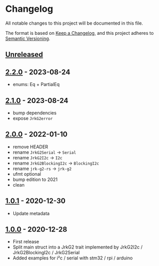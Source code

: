 # Changelog

All notable changes to this project will be documented in this file.

The format is based on [Keep a Changelog](https://keepachangelog.com/en/1.0.0/),
and this project adheres to [Semantic Versioning](https://semver.org/spec/v2.0.0.html).

<!-- next-header -->
## [Unreleased] <!-- ReleaseDate -->

## [2.2.0]  - 2023-08-24

- enums: Eq + PartialEq

## [2.1.0]  - 2023-08-24

- bump dependencies
- expose `JrkG2error`

## [2.0.0] - 2022-01-10

- remove HEADER
- rename `JrkG2Serial` → `Serial`
- rename `JrkG2I2c` → `I2c`
- rename `JrkG2BlockingI2c` → `BlockingI2c`
- rename `jrk-g2-rs` → `jrk-g2`
- ufmt optional
- bump edition to 2021
- clean

## [1.0.1] - 2020-12-30

- Update metadata

## [1.0.0] - 2020-12-28

- First release
- Split main struct into a JrkG2 trait implemented by JrkG2I2c / JrkG2BlockingI2c / JrkG2Serial
- Added examples for i²c / serial with stm32 / rpi / arduino

<!-- next-url -->
[Unreleased]: https://github.com/nim65s/jrk-g2-rs/compare/v2.2.0...HEAD
[2.2.0]: https://github.com/nim65s/jrk-g2-rs/compare/v2.1.0...v2.2.0
[2.1.0]: https://github.com/nim65s/jrk-g2-rs/compare/v2.0.0...v2.1.0
[2.0.0]: https://github.com/nim65s/jrk-g2-rs/compare/v1.0.1...v2.0.0
[1.0.1]: https://github.com/nim65s/jrk-g2-rs/compare/v1.0.0...v1.0.1
[1.0.0]: https://github.com/nim65s/jrk-g2-rs/releases/tag/v1.0.0
